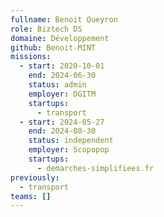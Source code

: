 ```yaml
---
fullname: Benoit Queyron
role: Biztech DS
domaine: Développement
github: Benoit-MINT
missions:
  - start: 2020-10-01
    end: 2024-06-30
    status: admin
    employer: DGITM
    startups:
      - transport
  - start: 2024-05-27
    end: 2024-08-30
    status: independent
    employer: Scopopop
    startups:
      - demarches-simplifiees.fr
previously:
  - transport
teams: []
---
```

